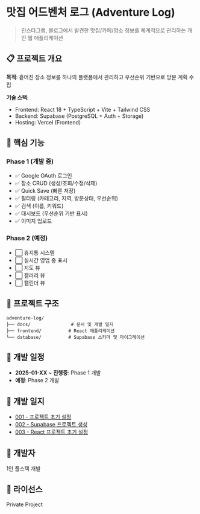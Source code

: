# 맛집 어드벤처 로그 (Adventure Log)

> 인스타그램, 블로그에서 발견한 맛집/카페/명소 정보를 체계적으로 관리하는 개인 웹 애플리케이션

## 📋 프로젝트 개요

**목적**: 흩어진 장소 정보를 하나의 플랫폼에서 관리하고 우선순위 기반으로 방문 계획 수립

**기술 스택**:
- Frontend: React 18 + TypeScript + Vite + Tailwind CSS
- Backend: Supabase (PostgreSQL + Auth + Storage)
- Hosting: Vercel (Frontend)

## 🎯 핵심 기능

### Phase 1 (개발 중)
- ✅ Google OAuth 로그인
- ✅ 장소 CRUD (생성/조회/수정/삭제)
- ✅ Quick Save (빠른 저장)
- ✅ 필터링 (카테고리, 지역, 방문상태, 우선순위)
- ✅ 검색 (이름, 키워드)
- ✅ 대시보드 (우선순위 기반 표시)
- ✅ 이미지 업로드

### Phase 2 (예정)
- ⬜ 휴지통 시스템
- ⬜ 실시간 영업 중 표시
- ⬜ 지도 뷰
- ⬜ 갤러리 뷰
- ⬜ 캘린더 뷰

## 📁 프로젝트 구조

```
adventure-log/
├── docs/               # 문서 및 개발 일지
├── frontend/          # React 애플리케이션
└── database/          # Supabase 스키마 및 마이그레이션
```

## 🚀 개발 일정

- **2025-01-XX ~ 진행중**: Phase 1 개발
- **예정**: Phase 2 개발

## 📝 개발 일지

- [001 - 프로젝트 초기 설정](docs/개발일지_001_프로젝트_초기_설정.md)
- [002 - Supabase 프로젝트 생성](docs/개발일지_002_Supabase_프로젝트_생성.md)
- [003 - React 프로젝트 초기 설정](docs/개발일지_003_React_프로젝트_초기_설정.md)

## 👤 개발자

1인 풀스택 개발

## 📄 라이선스

Private Project
